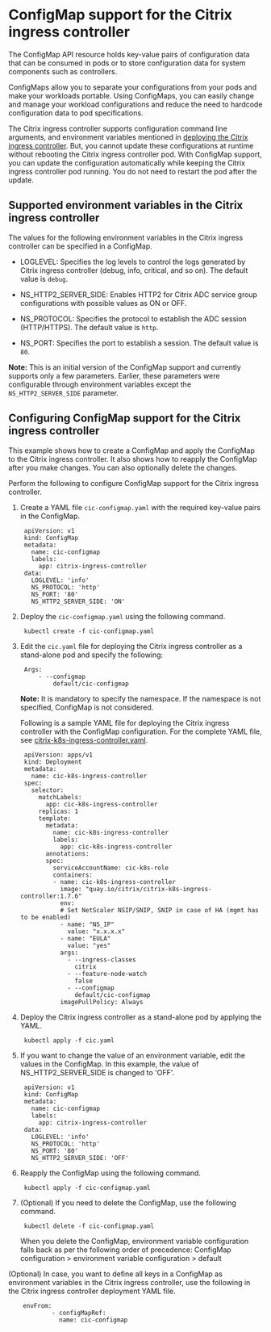 # ConfigMap support for the Citrix ingress controller

The ConfigMap API resource holds key-value pairs of configuration data that can be consumed in pods or to store configuration data for system components such as controllers.

ConfigMaps allow you to separate your configurations from your pods and make your workloads portable. Using ConfigMaps, you can easily change and manage your workload configurations and reduce the need to hardcode configuration data to pod specifications.

The Citrix ingress controller supports configuration command line arguments, and environment variables mentioned in [deploying the Citrix ingress controller](https://github.com/citrix/citrix-k8s-ingress-controller/blob/master/deployment/baremetal/README.md). But, you cannot update these configurations at runtime without rebooting the Citrix ingress controller pod. With ConfigMap support, you can update the configuration automatically while keeping the Citrix ingress controller pod running. You do not need to restart the pod after the update.

## Supported environment variables in the Citrix ingress controller

The values for the following environment variables in the Citrix ingress controller can be specified in a ConfigMap.

- LOGLEVEL: Specifies the log levels to control the logs generated by Citrix ingress controller (debug, info, critical, and so on). The default value is `debug`.

- NS_HTTP2_SERVER_SIDE: Enables HTTP2 for Citrix ADC service group configurations with possible values as ON or OFF.

- NS_PROTOCOL: Specifies the protocol to establish the ADC session (HTTP/HTTPS). The default value is `http`.

- NS_PORT: Specifies the port to establish a session. The default value is `80`.


**Note:**
This is an initial version of the ConfigMap support and currently supports only a few parameters. Earlier, these parameters were configurable through environment variables except the `NS_HTTP2_SERVER_SIDE` parameter.

## Configuring ConfigMap support for the Citrix ingress controller

This example shows how to create a ConfigMap and apply the ConfigMap to the Citrix ingress controller. It also shows how to reapply the ConfigMap after you make changes. You can also optionally delete the changes.

Perform the following to configure ConfigMap support for the Citrix ingress controller.

1. Create a YAML file `cic-configmap.yaml` with the required key-value pairs in the ConfigMap.

        apiVersion: v1
        kind: ConfigMap
        metadata:
          name: cic-configmap
          labels:
            app: citrix-ingress-controller
        data:
          LOGLEVEL: 'info'
          NS_PROTOCOL: 'http'
          NS_PORT: '80'
          NS_HTTP2_SERVER_SIDE: 'ON'
          

2. Deploy the `cic-configmap.yaml` using the following command.

        kubectl create -f cic-configmap.yaml

3. Edit the `cic.yaml` file for deploying the Citrix ingress controller as a stand-alone pod and specify the following:

        Args:
            - --configmap
                default/cic-configmap
  
    **Note:** It is mandatory to specify the namespace. If the namespace is not specified, ConfigMap is not considered.
    
    Following is a sample YAML file for deploying the Citrix ingress controller with the ConfigMap configuration. For the complete YAML file, see [citrix-k8s-ingress-controller.yaml](https://github.com/citrix/citrix-k8s-ingress-controller/blob/master/deployment/baremetal/citrix-k8s-ingress-controller.yaml).
  

        apiVersion: apps/v1
        kind: Deployment
        metadata:
          name: cic-k8s-ingress-controller
        spec:
          selector:
            matchLabels:
              app: cic-k8s-ingress-controller
            replicas: 1
            template:
              metadata:
                name: cic-k8s-ingress-controller
                labels:
                  app: cic-k8s-ingress-controller
              annotations:
              spec: 
                serviceAccountName: cic-k8s-role
                containers:
                - name: cic-k8s-ingress-controller
                  image: "quay.io/citrix/citrix-k8s-ingress-controller:1.7.6"
                  env:
                  # Set NetScaler NSIP/SNIP, SNIP in case of HA (mgmt has to be enabled) 
                  - name: "NS_IP"
                    value: "x.x.x.x"
                  - name: "EULA"
                    value: "yes"
                  args:
                    - --ingress-classes
                      citrix
                    - --feature-node-watch
                      false
                    - --configmap
                      default/cic-configmap
                  imagePullPolicy: Always

4. Deploy the Citrix ingress controller as a stand-alone pod by applying the YAML.

        kubectl apply -f cic.yaml

5. If you want to change the value of an environment variable, edit the values in the ConfigMap. In this example, the value of NS_HTTP2_SERVER_SIDE is changed to 'OFF'.

        apiVersion: v1
        kind: ConfigMap
        metadata:
          name: cic-configmap
          labels:
            app: citrix-ingress-controller
        data:
          LOGLEVEL: 'info'
          NS_PROTOCOL: 'http'
          NS_PORT: '80'
          NS_HTTP2_SERVER_SIDE: 'OFF'
          

6. Reapply the ConfigMap using the following command.

        kubectl apply -f cic-configmap.yaml

7. (Optional) If you need to delete the ConfigMap, use the following command.

        kubectl delete -f cic-configmap.yaml

    When you delete the ConfigMap, environment variable configuration falls back as per the following order of precedence:
    ConfigMap configuration > environment variable configuration > default

(Optional) In case, you want to define all keys in a ConfigMap as environment variables in the Citrix ingress controller, use the following in the Citrix ingress controller deployment YAML file.

        envFrom:
                - configMapRef: 
                  name: cic-configmap
